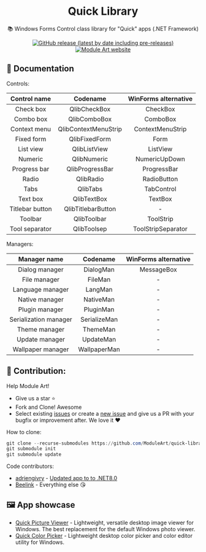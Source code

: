 <h1 align="center">Quick Library</h1>

<p align="center">
  📚 Windows Forms Control class library for "Quick" apps (.NET Framework)
</p>

<p align="center">
  <a href="https://github.com/ModuleArt/quick-library/releases">
    <img alt="GitHub release (latest by date including pre-releases)" src="https://img.shields.io/github/v/release/moduleart/quick-library?include_prereleases">
  </a>
  <a href="https://moduleart.github.io">
    <img alt="Module Art website" src="https://img.shields.io/badge/www-moduleart-%2300BCD4">
  </a>
</p>

## 📃 Documentation

Controls:

|  Control name   |       Codename       | WinForms alternative |
| :-------------: | :------------------: | :------------------: |
|    Check box    |     QlibCheckBox     |       CheckBox       |
|    Combo box    |     QlibComboBox     |       ComboBox       |
|  Context menu   | QlibContextMenuStrip |   ContextMenuStrip   |
|   Fixed form    |    QlibFixedForm     |         Form         |
|    List view    |     QlibListView     |       ListView       |
|     Numeric     |     QlibNumeric      |    NumericUpDown     |
|  Progress bar   |   QlibProgressBar    |     ProgressBar      |
|      Radio      |      QlibRadio       |     RadioButton      |
|      Tabs       |       QlibTabs       |      TabControl      |
|    Text box     |     QlibTextBox      |       TextBox        |
| Titlebar button |  QlibTitlebarButton  |          -           |
|     Toolbar     |     QlibToolbar      |      ToolStrip       |
| Tool separator  |     QlibToolsep      |  ToolStripSeparator  |

Managers:

|     Manager name      |   Codename   | WinForms alternative |
| :-------------------: | :----------: | :------------------: |
|    Dialog manager     |  DialogMan   |      MessageBox      |
|     File manager      |   FileMan    |          -           |
|   Language manager    |   LangMan    |          -           |
|    Native manager     |  NativeMan   |          -           |
|    Plugin manager     |  PluginMan   |          -           |
| Serialization manager | SerializeMan |          -           |
|     Theme manager     |   ThemeMan   |          -           |
|    Update manager     |  UpdateMan   |          -           |
|   Wallpaper manager   | WallpaperMan |          -           |

## 🔨 Contribution:

Help Module Art!

- Give us a star ⭐
- Fork and Clone! Awesome
- Select existing <a href="https://github.com/ModuleArt/quick-library/issues">issues</a> or create a <a href="https://github.com/ModuleArt/quick-library/issues/new">new issue</a> and give us a PR with your bugfix or improvement after. We love it ❤

How to clone:

```powershell
git clone --recurse-submodules https://github.com/ModuleArt/quick-library
git submodule init
git submodule update
```

Code contributors:

- <a href="https://github.com/adriengivry">adriengivry</a> - <a href="https://github.com/ModuleArt/quick-library/pull/1">Updated app to to .NET8.0</a>
- <a href="https://github.com/Beelink">Beelink</a> - Everything else 😘

## 🖼 App showcase

- <a href="https://moduleart.github.io/quick-picture-viewer/">Quick Picture Viewer</a> - Lightweight, versatile desktop image viewer for Windows. The best replacement for the default Windows photo viewer.<br>
- <a href="https://github.com/ModuleArt/quick-color-picker/">Quick Color Picker</a> - Lightweight desktop color picker and color editor utility for Windows.<br>
